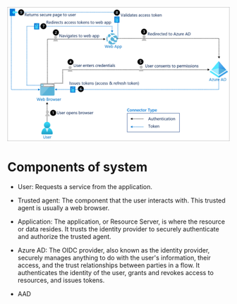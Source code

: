 ![saml auth flow](./image/oidc-auth.png)

# Components of system
- User: Requests a service from the application.

- Trusted agent: The component that the user interacts with. This trusted agent is usually a web browser.

- Application: The application, or Resource Server, is where the resource or data resides. It trusts the identity provider to securely authenticate and authorize the trusted agent.

- Azure AD: The OIDC provider, also known as the identity provider, securely manages anything to do with the user's information, their access, and the trust relationships between parties in a flow. It authenticates the identity of the user, grants and revokes access to resources, and issues tokens.

- AAD